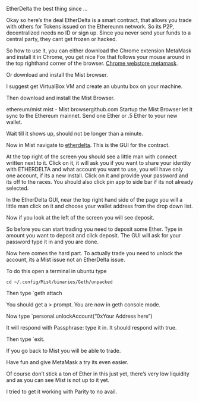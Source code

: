EtherDelta the best thing since …

Okay so here’s the deal EtherDelta is a smart contract, that allows you trade with others for Tokens issued on the Ethereunm network. So its P2P, decentralized needs no ID or sign up. Since you never send your funds to a central party, they cant get frozen or hacked.

So how to use it, you can either download the Chrome extension MetaMask and install it in Chrome, you get nice Fox that follows your mouse around in the top righthand corner of the browser. <a href="https://chrome.google.com/webstore/detail/metamask/nkbihfbeogaeaoehlefnkodbefgpgknn?utm_source=chrome-app-launcher-info-dialog">Chrome webstore metamask</a>.

Or download and install the Mist browser.

I suggest get VirtualBox VM and create an ubuntu box on your machine.

Then download and install the Mist Browser.

ethereum/mist
mist - Mist browsergithub.com
Startup the Mist Browser let it sync to the Ethereum mainnet. Send one Ether or .5 Ether to your new wallet.

Wait till it shows up, should not be longer than a minute.

Now in Mist navigate to <a href="etherdelta.github.io">etherdelta</a>. This is the GUI for the contract.

At the top right of the screen you should see a little man with connect written next to it. Click on it, it will ask you if you want to share your identity with ETHERDELTA and what account you want to use, you will have only one account, if its a new install. Click on it and provide your password and its off to the races. You should also click pin app to side bar if its not already selected.

In the EtherDelta GUI, near the top right hand side of the page you will a little man click on it and choose your wallet address from the drop down list.

Now if you look at the left of the screen you will see deposit.

So before you can start trading you need to deposit some Ether. Type in amount you want to deposit and click deposit. The GUI will ask for your password type it in and you are done.

Now here comes the hard part. To actually trade you need to unlock the account, its a Mist issue not an EtherDelta issue.

To do this open a terminal in ubuntu type

```
cd ~/.config/Mist/binaries/Geth/unpacked
```
Then type 
`geth attach

You should get a > prompt. You are now in geth console mode.

Now type 
`personal.unlockAccount(“0xYour Address here”)

It will respond with Passphrase: type it in. It should respond with true.

Then type `exit.

If you go back to Mist you will be able to trade.

Have fun and give MetaMask a try its even easier.

Of course don’t stick a ton of Ether in this just yet, there’s very low liquidity and as you can see Mist is not up to it yet.

I tried to get it working with Parity to no avail.


